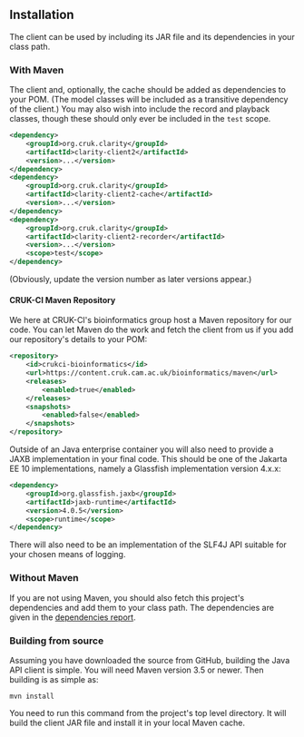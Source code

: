 ## Installation

The client can be used by including its JAR file and its dependencies
in your class path.

### With Maven

The client and, optionally, the cache should be added as dependencies to your POM.
(The model classes will be included as a transitive dependency of the client.)
You may also wish into include the record and playback classes, though these should
only ever be included in the `test` scope.

```XML
<dependency>
    <groupId>org.cruk.clarity</groupId>
    <artifactId>clarity-client2</artifactId>
    <version>...</version>
</dependency>
<dependency>
    <groupId>org.cruk.clarity</groupId>
    <artifactId>clarity-client2-cache</artifactId>
    <version>...</version>
</dependency>
<dependency>
    <groupId>org.cruk.clarity</groupId>
    <artifactId>clarity-client2-recorder</artifactId>
    <version>...</version>
    <scope>test</scope>
</dependency>
```

(Obviously, update the version number as later versions appear.)


#### CRUK-CI Maven Repository

We here at CRUK-CI's bioinformatics group host a Maven repository for
our code. You can let Maven do the work and fetch the client from us if
you add our repository's details to your POM:

```XML
<repository>
    <id>crukci-bioinformatics</id>
    <url>https://content.cruk.cam.ac.uk/bioinformatics/maven</url>
    <releases>
        <enabled>true</enabled>
    </releases>
    <snapshots>
        <enabled>false</enabled>
    </snapshots>
</repository>
```

Outside of an Java enterprise container you will also need to provide
a JAXB implementation in your final code. This should be one of the Jakarta EE 10
implementations, namely a Glassfish implementation version 4.x.x:

```XML
<dependency>
    <groupId>org.glassfish.jaxb</groupId>
    <artifactId>jaxb-runtime</artifactId>
    <version>4.0.5</version>
    <scope>runtime</scope>
</dependency>
```

There will also need to be an implementation of the SLF4J API suitable
for your chosen means of logging.

### Without Maven

If you are not using Maven, you should also fetch this project's
dependencies and add them to your class path. The dependencies are given
in the [dependencies report](dependencies.html).

### Building from source

Assuming you have downloaded the source from GitHub, building the Java
API client is simple. You will need Maven version 3.5 or newer. Then building
is as simple as:

```
mvn install
```

You need to run this command from the project's top level directory. It will
build the client JAR file and install it in your local Maven cache.
